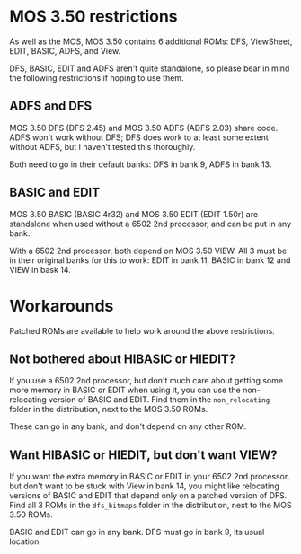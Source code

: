 # MOS 3.50 restrictions

As well as the MOS, MOS 3.50 contains 6 additional ROMs: DFS,
ViewSheet, EDIT, BASIC, ADFS, and View.

DFS, BASIC, EDIT and ADFS aren't quite standalone, so please bear in
mind the following restrictions if hoping to use them.

## ADFS and DFS

MOS 3.50 DFS (DFS 2.45) and MOS 3.50 ADFS (ADFS 2.03) share code. ADFS
won't work without DFS; DFS does work to at least some extent without
ADFS, but I haven't tested this thoroughly.
   
Both need to go in their default banks: DFS in bank 9, ADFS in bank
13.

## BASIC and EDIT
   
MOS 3.50 BASIC (BASIC 4r32) and MOS 3.50 EDIT (EDIT 1.50r) are
standalone when used without a 6502 2nd processor, and can be put in
any bank.

With a 6502 2nd processor, both depend on MOS 3.50 VIEW. All 3 must be
in their original banks for this to work: EDIT in bank 11, BASIC in
bank 12 and VIEW in bask 14.
   
# Workarounds

Patched ROMs are available to help work around the above restrictions.

## Not bothered about HIBASIC or HIEDIT? ##

If you use a 6502 2nd processor, but don't much care about getting
some more memory in BASIC or EDIT when using it, you can use the
non-relocating version of BASIC and EDIT. Find them in the
`non_relocating` folder in the distribution, next to the MOS 3.50
ROMs.

These can go in any bank, and don't depend on any other ROM.

## Want HIBASIC or HIEDIT, but don't want VIEW? ##

If you want the extra memory in BASIC or EDIT in your 6502 2nd
processor, but don't want to be stuck with View in bank 14, you might
like relocating versions of BASIC and EDIT that depend only on a
patched version of DFS. Find all 3 ROMs in the `dfs_bitmaps` folder in
the distribution, next to the MOS 3.50 ROMs.

BASIC and EDIT can go in any bank. DFS must go in bank 9, its usual
location.
